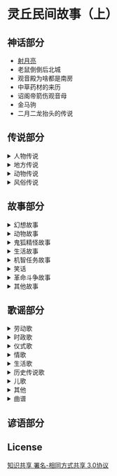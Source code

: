 # 灵丘民间故事（上）

## 神话部分

* [射月亮](神话部分/射月亮.md)
* 老鼠倒倒后北城
* 观音殿为啥都是南房
* 中草药材的来历
* 诏阁帝箭伤观音母
* 金马驹
* 二月二龙抬头的传说

## 传说部分

<details>
<summary>人物传说</summary>
  
* [赵武灵王](传说部分/人物传说/赵武灵王.md)
* 刘秀封树
* 李存孝的传说故事
* 李存孝传说四则
* 李存孝和“嗡嗡石”
* 李存孝的脚印
* 用贤不记仇
* 鲁班相亲
* 卓文君夜奔
* 张释之执法
* 诸葛亮和鹅毛扇
* 关公斩除“王八精”
* 关公磨刀
* 题扇桥
* 老爷的名字不外借
* 苏东坡画扇结案
* 唐伯虎画扇当钱解难题。
* 狄青拳打“拦街虎”
* 关于王遵文的传说
* 武状元李广金的传说。
* 杜上化的故事
* 灵丘才子杜上化
* 杜上化的传
* 李冠洋的传说
* 神奇的龙诚和尚
* 杨丙惠坐城隍
* “海底捞月”的武举
* 王十万的故事
* 王十万的传说
* 白求恩在灵丘
* 安义的故事
* 一碗凉粉

</details>

<details>
<summary>地方传说</summary>
  
  
</details>

<details>
<summary>动物传说</summary>
  
  
</details>

<details>
<summary>风俗传说</summary>
  
  
</details>

## 故事部分

<details>
<summary>幻想故事</summary>
  
  
</details>
<details>
<summary>动物故事</summary>
  
  
</details>
<details>
<summary>鬼狐精怪故事</summary>
  
  
</details>
<details>
<summary>生活故事</summary>
  
  
</details>
<details>
<summary>机智任务故事</summary>
  
  
</details>
<details>
<summary>笑话</summary>
  
  
</details>
<details>
<summary>革命斗争故事</summary>
  
  
</details>
<details>
<summary>其他故事</summary>
  
  
</details>

## 歌谣部分

<details>
<summary>劳动歌</summary>
  
  
</details>
<details>
<summary>时政歌</summary>
  
  
</details>
<details>
<summary>仪式歌</summary>
  
  
</details>
<details>
<summary>情歌</summary>
  
  
</details>
<details>
<summary>生活歌</summary>
  
  
</details>
<details>
<summary>历史传说歌</summary>
  
  
</details>
<details>
<summary>儿歌</summary>
  
  
</details>
<details>
<summary>其他</summary>
  
  
</details>
<details>
<summary>曲谱</summary>
  
  
</details>

## 谚语部分

## License

[知识共享 署名-相同方式共享 3.0协议](https://creativecommons.org/licenses/by-sa/3.0/deed.zh)
